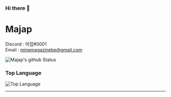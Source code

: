 ### Hi there 👋

# Majap

Discord : 마잡#0001 </br>
Email : minemagazinebe@gmail.com </br>

![Majap's github Status](https://github-readme-stats.vercel.app/api?username=norhu1130&show_icons=true&theme=dracula)
### Top Language
![Top Language](https://github-readme-stats.vercel.app/api/top-langs/?username=Minemagazine&theme=dracula)<br/>

---
